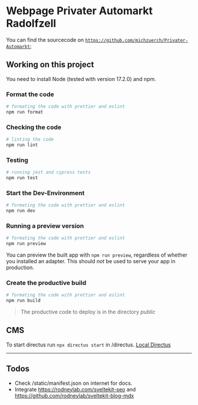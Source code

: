 # Webpage Privater Automarkt Radolfzell

You can find the sourcecode on [`https://github.com/michzuerch/Privater-Automarkt`](https://github.com/michzuerch/Privater-Automarkt);

## Working on this project

You need to install Node (tested with version 17.2.0) and npm.

### Format the code

```bash
# formating the code with prettier and eslint
npm run format
```

### Checking the code

```bash
# linting the code
npm run lint
```

### Testing

```bash
# running jest and cypress tests
npm run test
```

### Start the Dev-Environment

```bash
# formating the code with prettier and eslint
npm run dev

```

### Running a preview version

```bash
# formating the code with prettier and eslint
npm run preview
```

You can preview the built app with `npm run preview`, regardless of whether you installed an adapter. This should _not_ be used to serve your app in production.

### Create the productive build

```bash
# formating the code with prettier and eslint
npm run build
```

> The productive code to deploy is in the directory _public_

## CMS

To start directus run `npx directus start` in /directus. [Local Directus](http://localhost:8055)

---

## Todos

- Check /static/manifest.json on internet for docs.
- Integrate <https://rodneylab.com/sveltekit-seo> and <https://github.com/rodneylab/sveltekit-blog-mdx>
